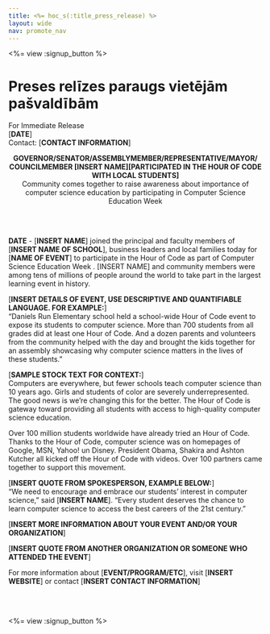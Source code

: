 ```yaml
---
title: <%= hoc_s(:title_press_release) %>
layout: wide
nav: promote_nav
---
```

<%= view :signup_button %>

# Preses relīzes paraugs vietējām pašvaldībām

For Immediate Release  
[**DATE**]  
Contact: [**CONTACT INFORMATION**]  
  


<strong>

<center>
  GOVERNOR/SENATOR/ASSEMBLYMEMBER/REPRESENTATIVE/MAYOR/ COUNCILMEMBER [INSERT NAME][PARTICIPATED IN THE HOUR OF CODE WITH LOCAL STUDENTS]</strong><br /> Community comes together to raise awareness about importance of computer science education by participating in Computer Science Education Week
</center>

<br /> <br /></p> 

<p>
  <strong>DATE</strong> - [<strong>INSERT NAME</strong>] joined the principal and faculty members of [<strong>INSERT NAME OF SCHOOL</strong>], business leaders and local families today for [<strong>NAME OF EVENT</strong>] to participate in the Hour of Code as part of Computer Science Education Week . [INSERT NAME] and community members were among tens of millions of people around the world to take part in the largest learning event in history.
</p>

<p>
  [<strong>INSERT DETAILS OF EVENT, USE DESCRIPTIVE AND QUANTIFIABLE LANGUAGE. FOR EXAMPLE:</strong>]<br /> “Daniels Run Elementary school held a school-wide Hour of Code event to expose its students to computer science. More than 700 students from all grades did at least one Hour of Code. And a dozen parents and volunteers from the community helped with the day and brought the kids together for an assembly showcasing why computer science matters in the lives of these students.”
</p>

<p>
  [<strong>SAMPLE STOCK TEXT FOR CONTEXT:</strong>]<br /> Computers are everywhere, but fewer schools teach computer science than 10 years ago. Girls and students of color are severely underrepresented. The good news is we’re changing this for the better. The Hour of Code is gateway toward providing all students with access to high-quality computer science education.
</p>

<p>
  Over 100 million students worldwide have already tried an Hour of Code. Thanks to the Hour of Code, computer science was on homepages of Google, MSN, Yahoo! un Disney. President Obama, Shakira and Ashton Kutcher all kicked off the Hour of Code with videos. Over 100 partners came together to support this movement.
</p>

<p>
  [<strong>INSERT QUOTE FROM SPOKESPERSON, EXAMPLE BELOW:</strong>]<br /> “We need to encourage and embrace our students’ interest in computer science,” said [<strong>INSERT NAME</strong>]. “Every student deserves the chance to learn computer science to access the best careers of the 21st century.”
</p>

<p>
  [<strong>INSERT MORE INFORMATION ABOUT YOUR EVENT AND/OR YOUR ORGANIZATION</strong>]
</p>

<p>
  [<strong>INSERT QUOTE FROM ANOTHER ORGANIZATION OR SOMEONE WHO ATTENDED THE EVENT</strong>]
</p>

<p>
  For more information about [<strong>EVENT/PROGRAM/ETC</strong>], visit [<strong>INSERT WEBSITE</strong>] or contact [<strong>INSERT CONTACT INFORMATION</strong>]
</p>

<p>
  <br /> <br />
</p>

<p>
  <%= view :signup_button %>
</p>